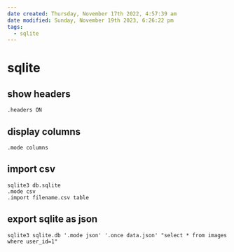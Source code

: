 ```yaml
---
date created: Thursday, November 17th 2022, 4:57:39 am
date modified: Sunday, November 19th 2023, 6:26:22 pm
tags:
  - sqlite
---
```


# sqlite

## show headers

```
.headers ON
```

## display columns

```
.mode columns
```

## import csv

```
sqlite3 db.sqlite
.mode csv
.import filename.csv table
```

## export sqlite as json

```
sqlite3 sqlite.db '.mode json' '.once data.json' "select * from images where user_id=1"
```
